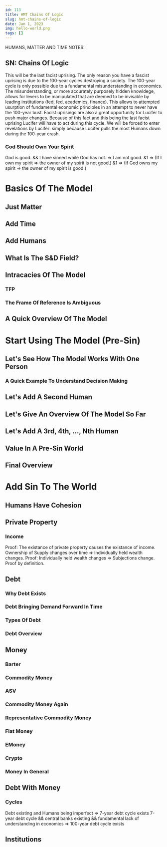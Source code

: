 ```yaml
---
id: 113
title: HMT Chains Of Logic
slug: hmt-chains-of-logic
date: Jan 1, 2023
img: hello-world.png
tags: []
---
```


HUMANS, MATTER AND TIME NOTES:

## SN: Chains Of Logic
This will be the last facist uprising. The only reason you have a fascist uprising is due to the 100-year cycles destroying a society. The 100-year cycle is only possible due to a fundamental misunderstanding in economics. The misunderstanding, or more accurately purposely hidden knowldege, allows for levers to be manipulated that are deemed to be invisable by leading institutions (fed, fed, academics, finance). This allows to attempted usurption of fundamental economic principles in an attempt to never have the 100-year bust.
Facist uprisings are also a great opportunity for Lucifer to push major changes. Because of this fact and this being the last facist uprising Lucifer will have to act during this cycle. We will be forced to enter revelations by Lucifer: simply because Lucifer pulls the most Humans down during the 100-year crash.

### God Should Own Your Spirit
God is good. && I have sinned while God has not.
=> I am not good.
&1 => (If I own my spirit => the owner of my spirit is not good.)
&1 => (If God owns my spirit => the owner of my spirit is good.) 


# Basics Of The Model
## Just Matter
## Add Time
## Add Humans
## What Is The S&D Field?
## Intracacies Of The Model
### TFP
### The Frame Of Reference Is Ambiguous
## A Quick Overview Of The Model
# Start Using The Model (Pre-Sin)
## Let's See How The Model Works With One Person
### A Quick Example To Understand Decision Making
## Let's Add A Second Human
## Let's Give An Overview Of The Model So Far
## Let's Add A 3rd, 4th, ..., Nth Human
## Value In A Pre-Sin World
## Final Overview
# Add Sin To The World
## Humans Have Cohesion
## Private Property
### Income
Proof: The existance of private property causes the existance of income. 
    Ownership of Supply changes over time => Individually held wealth changes.
Proof: Individually held wealth changes => Subjections change. Proof by definition.
## Debt
### Why Debt Exists
### Debt Bringing Demand Forward In Time
### Types Of Debt
### Debt Overview
## Money
### Barter
### Commodity Money
### ASV
### Commodity Money Again
### Representative Commodity Money
### Fiat Money
### EMoney
### Crypto
### Money In General
## Debt With Money
### Cycles
Debt existing and Humans being imperfect => 7-year debt cycle exists
7-year debt cycle 
&& central banks existing 
&& fundamental lack of understanding in economics 
    => 100-year debt cycle exists
## Institutions
